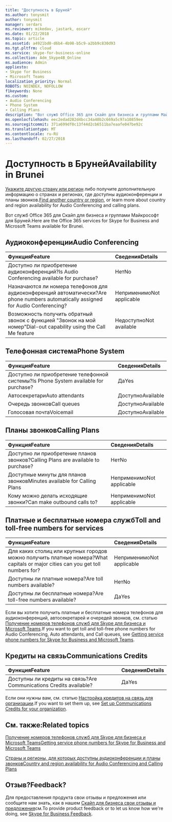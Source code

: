 ```yaml
---
title: "Доступность в Бруней"
ms.author: tonysmit
author: tonysmit
manager: serdars
ms.reviewer: mikedav, jastark, oscarr
ms.date: 01/22/2018
ms.topic: article
ms.assetid: a4921bd0-d6b4-4b98-b5c9-a2bb9c830d93
ms.tgt.pltfrm: cloud
ms.service: skype-for-business-online
ms.collection: Adm_Skype4B_Online
ms.audience: Admin
appliesto:
- Skype for Business
- Microsoft Teams
localization_priority: Normal
ROBOTS: NOINDEX, NOFOLLOW
f1keywords: None
ms.custom:
- Audio Conferencing
- Phone System
- Calling Plans
description: "Вот служб Office 365 для Скайп для бизнеса и группами Майкрософт для Бруней."
ms.openlocfilehash: eec2edad282d4bcc34a40b2c669a5c97a10859ee
ms.sourcegitcommit: 371a699df0c13f44d2cb6511ba7eaafe047be92c
ms.translationtype: MT
ms.contentlocale: ru-RU
ms.lasthandoff: 02/27/2018
---
```

# <a name="availability-in-brunei"></a><span data-ttu-id="c9c26-103">Доступность в Бруней</span><span class="sxs-lookup"><span data-stu-id="c9c26-103">Availability in Brunei</span></span>

<span data-ttu-id="c9c26-104">[Укажите другую страну или регион](country-and-region-availability-for-audio-conferencing-and-calling-plans.md) либо получите дополнительную информацию о странах и регионах, где доступны аудиоконференции и планы звонков.</span><span class="sxs-lookup"><span data-stu-id="c9c26-104">[Find another country or region](country-and-region-availability-for-audio-conferencing-and-calling-plans.md), or learn more about country and region availability for Audio Conferencing and calling plans.</span></span>

<span data-ttu-id="c9c26-105">Вот служб Office 365 для Скайп для бизнеса и группами Майкрософт для Бруней.</span><span class="sxs-lookup"><span data-stu-id="c9c26-105">Here are the Office 365 services for Skype for Business and Microsoft Teams available for Brunei.</span></span>
  
## <a name="audio-conferencing"></a><span data-ttu-id="c9c26-106">Аудиоконференции</span><span class="sxs-lookup"><span data-stu-id="c9c26-106">Audio Conferencing</span></span>

|<span data-ttu-id="c9c26-107">**Функция**</span><span class="sxs-lookup"><span data-stu-id="c9c26-107">**Feature**</span></span>|<span data-ttu-id="c9c26-108">**Сведения**</span><span class="sxs-lookup"><span data-stu-id="c9c26-108">**Details**</span></span>|
|:-----|:-----|
|<span data-ttu-id="c9c26-109">Доступно ли приобретение аудиоконференций?</span><span class="sxs-lookup"><span data-stu-id="c9c26-109">Is Audio Conferencing available for purchase?</span></span>  <br/> |<span data-ttu-id="c9c26-110">Нет</span><span class="sxs-lookup"><span data-stu-id="c9c26-110">No</span></span>  <br/> |
|<span data-ttu-id="c9c26-111">Назначаются ли номера телефонов для аудиоконференций автоматически?</span><span class="sxs-lookup"><span data-stu-id="c9c26-111">Are phone numbers automatically assigned for Audio Conferencing?</span></span>  <br/> |<span data-ttu-id="c9c26-112">Неприменимо</span><span class="sxs-lookup"><span data-stu-id="c9c26-112">Not applicable</span></span>  <br/> |
|<span data-ttu-id="c9c26-113">Возможность получить обратный звонок с функцией "Звонок на мой номер"</span><span class="sxs-lookup"><span data-stu-id="c9c26-113">Dial-out capability using the Call Me feature</span></span>  <br/> |<span data-ttu-id="c9c26-114">Недоступно</span><span class="sxs-lookup"><span data-stu-id="c9c26-114">Not available</span></span>  <br/> |
   
## <a name="phone-system"></a><span data-ttu-id="c9c26-115">Телефонная система</span><span class="sxs-lookup"><span data-stu-id="c9c26-115">Phone System</span></span>

|<span data-ttu-id="c9c26-116">**Функция**</span><span class="sxs-lookup"><span data-stu-id="c9c26-116">**Feature**</span></span>|<span data-ttu-id="c9c26-117">**Сведения**</span><span class="sxs-lookup"><span data-stu-id="c9c26-117">**Details**</span></span>|
|:-----|:-----|
|<span data-ttu-id="c9c26-118">Доступно ли приобретение телефонной системы?</span><span class="sxs-lookup"><span data-stu-id="c9c26-118">Is Phone System available for purchase?</span></span>  <br/> |<span data-ttu-id="c9c26-119">Да</span><span class="sxs-lookup"><span data-stu-id="c9c26-119">Yes</span></span>  <br/> |
| <span data-ttu-id="c9c26-120">Автосекретари</span><span class="sxs-lookup"><span data-stu-id="c9c26-120">Auto attendants</span></span> <br/> |<span data-ttu-id="c9c26-121">Доступно</span><span class="sxs-lookup"><span data-stu-id="c9c26-121">Available</span></span>  <br/> |
|<span data-ttu-id="c9c26-122">Очередь звонков</span><span class="sxs-lookup"><span data-stu-id="c9c26-122">Call queues</span></span>  <br/> |<span data-ttu-id="c9c26-123">Доступно</span><span class="sxs-lookup"><span data-stu-id="c9c26-123">Available</span></span>  <br/> |
|<span data-ttu-id="c9c26-124">Голосовая почта</span><span class="sxs-lookup"><span data-stu-id="c9c26-124">Voicemail</span></span>  <br/> |<span data-ttu-id="c9c26-125">Доступно</span><span class="sxs-lookup"><span data-stu-id="c9c26-125">Available</span></span>  <br/> |
   
## <a name="calling-plans"></a><span data-ttu-id="c9c26-126">Планы звонков</span><span class="sxs-lookup"><span data-stu-id="c9c26-126">Calling Plans</span></span>

|<span data-ttu-id="c9c26-127">**Функция**</span><span class="sxs-lookup"><span data-stu-id="c9c26-127">**Feature**</span></span>|<span data-ttu-id="c9c26-128">**Сведения**</span><span class="sxs-lookup"><span data-stu-id="c9c26-128">**Details**</span></span>|
|:-----|:-----|
|<span data-ttu-id="c9c26-129">Доступно ли приобретение планов звонков?</span><span class="sxs-lookup"><span data-stu-id="c9c26-129">Calling Plans are available to purchase?</span></span>  <br/> |<span data-ttu-id="c9c26-130">Нет</span><span class="sxs-lookup"><span data-stu-id="c9c26-130">No</span></span>  <br/> |
|<span data-ttu-id="c9c26-131">Доступные минуты для планов звонков</span><span class="sxs-lookup"><span data-stu-id="c9c26-131">Minutes available for Calling Plans</span></span>  <br/> |<span data-ttu-id="c9c26-132">Неприменимо</span><span class="sxs-lookup"><span data-stu-id="c9c26-132">Not applicable</span></span>  <br/> |
|<span data-ttu-id="c9c26-133">Кому можно делать исходящие звонки?</span><span class="sxs-lookup"><span data-stu-id="c9c26-133">Can make outbound calls to?</span></span>  <br/> |<span data-ttu-id="c9c26-134">Неприменимо</span><span class="sxs-lookup"><span data-stu-id="c9c26-134">Not applicable</span></span>  <br/> |
   
## <a name="toll-and-toll-free-numbers-for-services"></a><span data-ttu-id="c9c26-135">Платные и бесплатные номера служб</span><span class="sxs-lookup"><span data-stu-id="c9c26-135">Toll and toll-free numbers for services</span></span>

|<span data-ttu-id="c9c26-136">**Функция**</span><span class="sxs-lookup"><span data-stu-id="c9c26-136">**Feature**</span></span>|<span data-ttu-id="c9c26-137">**Сведения**</span><span class="sxs-lookup"><span data-stu-id="c9c26-137">**Details**</span></span>|
|:-----|:-----|
|<span data-ttu-id="c9c26-138">Для каких столиц или крупных городов можно получить платные номера?</span><span class="sxs-lookup"><span data-stu-id="c9c26-138">What capitals or major cities can you get toll numbers for?</span></span>  <br/> |<span data-ttu-id="c9c26-139">Неприменимо</span><span class="sxs-lookup"><span data-stu-id="c9c26-139">Not applicable</span></span>  <br/> |
|<span data-ttu-id="c9c26-140">Доступны ли платные номера?</span><span class="sxs-lookup"><span data-stu-id="c9c26-140">Are toll numbers available?</span></span>  <br/> |<span data-ttu-id="c9c26-141">Нет</span><span class="sxs-lookup"><span data-stu-id="c9c26-141">No</span></span>  <br/> |
|<span data-ttu-id="c9c26-142">Доступны ли бесплатные номера?</span><span class="sxs-lookup"><span data-stu-id="c9c26-142">Are toll-free numbers available?</span></span>  <br/> |<span data-ttu-id="c9c26-143">Да</span><span class="sxs-lookup"><span data-stu-id="c9c26-143">Yes</span></span>  <br/> |
   
 <span data-ttu-id="c9c26-144">Если вы хотите получить платные и бесплатные номера телефонов для аудиоконференций, автосекретарей и очередей звонков, см. статью [Получение номеров телефонов служб для Skype для бизнеса и Microsoft Teams](../what-is-phone-system-in-office-365/getting-service-phone-numbers.md).</span><span class="sxs-lookup"><span data-stu-id="c9c26-144">If you want to get toll and toll-free phone numbers for Audio Conferencing, Auto attendants, and Call queues, see [Getting service phone numbers for Skype for Business and Microsoft Teams](../what-is-phone-system-in-office-365/getting-service-phone-numbers.md).</span></span>
  
## <a name="communications-credits"></a><span data-ttu-id="c9c26-145">Кредиты на связь</span><span class="sxs-lookup"><span data-stu-id="c9c26-145">Communications Credits</span></span>

|<span data-ttu-id="c9c26-146">**Функция**</span><span class="sxs-lookup"><span data-stu-id="c9c26-146">**Feature**</span></span>|<span data-ttu-id="c9c26-147">**Сведения**</span><span class="sxs-lookup"><span data-stu-id="c9c26-147">**Details**</span></span>|
|:-----|:-----|
|<span data-ttu-id="c9c26-148">Доступны ли кредиты на связь?</span><span class="sxs-lookup"><span data-stu-id="c9c26-148">Are Communications Credits available?</span></span>  <br/> |<span data-ttu-id="c9c26-149">Да</span><span class="sxs-lookup"><span data-stu-id="c9c26-149">Yes</span></span>  <br/> |
   
<span data-ttu-id="c9c26-150">Если они нужны вам, см. статью [Настройка кредитов на связь для организации](../skype-for-business-and-microsoft-teams-add-on-licensing/set-up-communications-credits-for-your-organization.md).</span><span class="sxs-lookup"><span data-stu-id="c9c26-150">If you want to set them up, see [Set up Communications Credits for your organization](../skype-for-business-and-microsoft-teams-add-on-licensing/set-up-communications-credits-for-your-organization.md).</span></span>
  
## <a name="related-topics"></a><span data-ttu-id="c9c26-151">См. также:</span><span class="sxs-lookup"><span data-stu-id="c9c26-151">Related topics</span></span>

[<span data-ttu-id="c9c26-152">Получение номеров телефонов служб для Skype для бизнеса и Microsoft Teams</span><span class="sxs-lookup"><span data-stu-id="c9c26-152">Getting service phone numbers for Skype for Business and Microsoft Teams</span></span>](../what-is-phone-system-in-office-365/getting-service-phone-numbers.md)

[<span data-ttu-id="c9c26-153">Страны и регионы, для которых доступны аудиоконференции и планы звонков</span><span class="sxs-lookup"><span data-stu-id="c9c26-153">Country and region availability for Audio Conferencing and Calling Plans</span></span>](../country-and-region-availability-for-audio-conferencing-and-calling-plans/country-and-region-availability-for-audio-conferencing-and-calling-plans.md)

## <a name="feedback"></a><span data-ttu-id="c9c26-154">Отзыв?</span><span class="sxs-lookup"><span data-stu-id="c9c26-154">Feedback?</span></span>
<span data-ttu-id="c9c26-155">Для предоставления продукта свои отзывы и предложения или сообщите нам знать, как в нашем [Скайп для бизнеса свои отзывы и предложения](https://www.skypefeedback.com)см.</span><span class="sxs-lookup"><span data-stu-id="c9c26-155">To provide product feedback or to let us know how we're doing, see [Skype for Business Feedback](https://www.skypefeedback.com).</span></span>